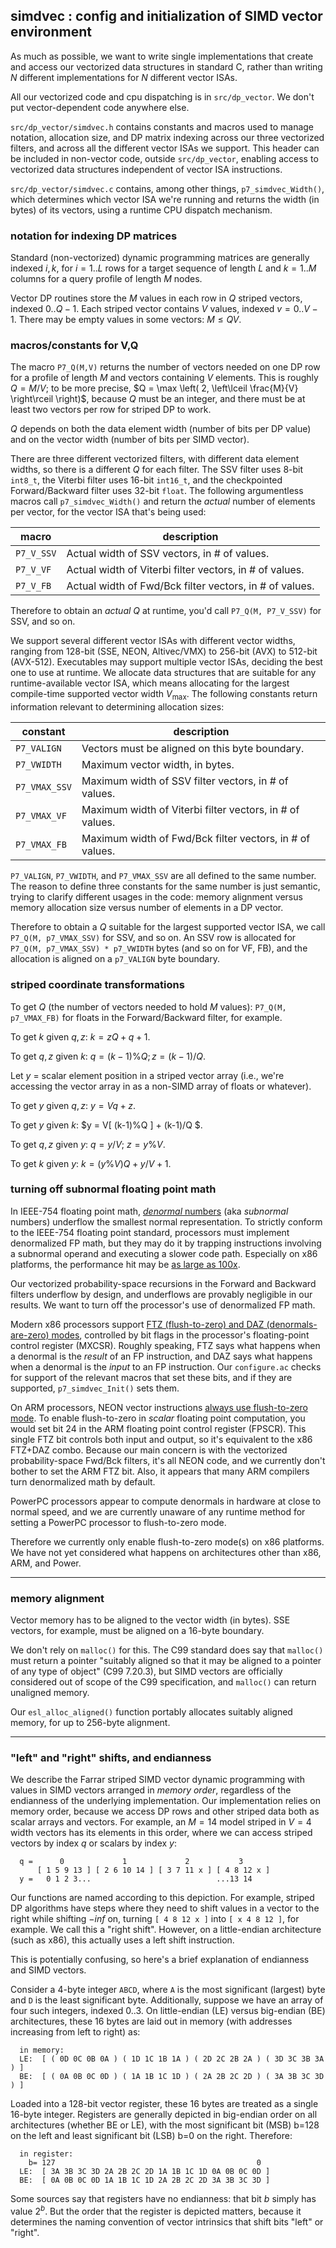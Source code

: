 ## simdvec : config and initialization of SIMD vector environment

As much as possible, we want to write single implementations that
create and access our vectorized data structures in standard C, rather
than writing $N$ different implementations for $N$ different vector
ISAs.

All our vectorized code and cpu dispatching is in `src/dp_vector`. We
don't put vector-dependent code anywhere else.

`src/dp_vector/simdvec.h` contains constants and macros used to manage
notation, allocation size, and DP matrix indexing across our three
vectorized filters, and across all the different vector ISAs we
support. This header can be included in non-vector code, outside
`src/dp_vector`, enabling access to vectorized data structures
independent of vector ISA instructions.

`src/dp_vector/simdvec.c` contains, among other things,
`p7_simdvec_Width()`, which determines which vector ISA we're running
and returns the width (in bytes) of its vectors, using a runtime CPU
dispatch mechanism.


### notation for indexing DP matrices

Standard (non-vectorized) dynamic programming matrices are generally
indexed $i,k$, for $i=1..L$ rows for a target sequence of length $L$
and $k=1..M$ columns for a query profile of length $M$ nodes.

Vector DP routines store the $M$ values in each row in $Q$ striped
vectors, indexed $0..Q-1$. Each striped vector contains $V$ values,
indexed $v=0..V-1$. There may be empty values in some vectors: $M \leq
QV$. 


### macros/constants for V,Q

The macro `P7_Q(M,V)` returns the number of vectors needed on one DP
row for a profile of length $M$ and vectors containing $V$ elements.
This is roughly $Q = M/V$; to be more precise, $Q = \max \left( 2, \left\lceil
\frac{M}{V} \right\rceil \right)$, because $Q$ must be an integer, and there must
be at least two vectors per row for striped DP to work.

$Q$ depends on both the data element width (number of bits per DP
value) and on the vector width (number of bits per SIMD vector).

There are three different vectorized filters, with different data
element widths, so there is a different $Q$ for each filter.  The SSV
filter uses 8-bit `int8_t`, the Viterbi filter uses 16-bit `int16_t`,
and the checkpointed Forward/Backward filter uses 32-bit `float`.  The
following argumentless macros call `p7_simdvec_Width()` and return the
_actual_ number of elements per vector, for the vector ISA that's
being used:

| macro      | description                                             |
|------------|---------------------------------------------------------|
| `P7_V_SSV` | Actual width of SSV vectors, in # of values.            |
| `P7_V_VF`  | Actual width of Viterbi filter vectors, in # of values. |
| `P7_V_FB`  | Actual width of Fwd/Bck filter vectors, in # of values. |

Therefore to obtain an _actual_ $Q$ at runtime, you'd call `P7_Q(M,
P7_V_SSV)` for SSV, and so on.

We support several different vector ISAs with different vector widths,
ranging from 128-bit (SSE, NEON, Altivec/VMX) to 256-bit (AVX) to
512-bit (AVX-512). Executables may support multiple vector ISAs,
deciding the best one to use at runtime.  We allocate data structures
that are suitable for any runtime-available vector ISA, which means
allocating for the largest compile-time supported vector width
$V_{\mathrm{max}}$. The following constants return information
relevant to determining allocation sizes:

| constant      | description                                             |
|---------------|---------------------------------------------------------|
| `P7_VALIGN`   | Vectors must be aligned on this byte boundary.          |
| `P7_VWIDTH`   | Maximum vector width, in bytes.                         |
| `P7_VMAX_SSV` | Maximum width of SSV filter vectors, in # of values.    |
| `P7_VMAX_VF`  | Maximum width of Viterbi filter vectors, in # of values.|
| `P7_VMAX_FB`  | Maximum width of Fwd/Bck filter vectors, in # of values.|

`P7_VALIGN`, `P7_VWIDTH`, and `P7_VMAX_SSV` are all defined to the
same number. The reason to define three constants for the same number
is just semantic, trying to clarify different usages in the code:
memory alignment versus memory allocation size versus number of
elements in a DP vector.

Therefore to obtain a $Q$ suitable for the largest supported vector
ISA, we call `P7_Q(M, p7_VMAX_SSV)` for SSV, and so on. An SSV row is
allocated for `P7_Q(M, p7_VMAX_SSV) * p7_VWIDTH` bytes (and so on for
VF, FB), and the allocation is aligned on a `p7_VALIGN` byte boundary.


### striped coordinate transformations

To get $Q$ (the number of vectors needed to hold $M$ values): `P7_Q(M,
p7_VMAX_FB)` for floats in the Forward/Backward filter, for example.

To get $k$ given $q,z$: $k = zQ+q+1$.

To get $q,z$ given $k$: $q = (k-1)\%Q; z = (k-1)/Q$.

Let $y$ = scalar element position in a striped vector array (i.e.,
we're accessing the vector array in as a non-SIMD array of floats or
whatever).

To get $y$ given $q,z$: $y = Vq + z$.

To get $y$ given $k$: $y = V[ (k-1)\%Q ] + (k-1)/Q $.

To get $q,z$ given $y$: $q = y / V$; $z = y \% V$.

To get $k$ given $y$: $k = (y \% V)Q + y/V + 1$.



### turning off subnormal floating point math

In IEEE-754 floating point math, [_denormal_ numbers](
https://en.wikipedia.org/wiki/Denormal_number) (aka _subnormal_
numbers) underflow the smallest normal representation. To strictly
conform to the IEEE-754 floating point standard, processors must
implement denormalized FP math, but they may do it by trapping
instructions involving a subnormal operand and executing a slower code
path. Especially on x86 platforms, the performance hit may be
[as large as 100x](http://charm.cs.illinois.edu/newPapers/05-29/talk.pdf).

Our vectorized probability-space recursions in the Forward and
Backward filters underflow by design, and underflows are provably
negligible in our results. We want to turn off the processor's use of
denormalized FP math.

Modern x86 processors support
[FTZ (flush-to-zero) and DAZ (denormals-are-zero) modes](https://software.intel.com/en-us/node/523328),
controlled by bit flags in the processor's floating-point control
register (MXCSR).  Roughly speaking, FTZ says what happens when a
denormal is the _result_ of an FP instruction, and DAZ says what
happens when a denormal is the _input_ to an FP instruction.  Our
`configure.ac` checks for support of the relevant macros that set
these bits, and if they are supported, `p7_simdvec_Init()` sets them.

On ARM processors, NEON vector instructions
[always use flush-to-zero mode](http://infocenter.arm.com/help/index.jsp?topic=/com.arm.doc.dui0473c/CJAJBEAF.html).
To enable flush-to-zero in _scalar_ floating point computation, you would set
bit 24 in the ARM floating point control register (FPSCR).  This
single FTZ bit controls both input and output, so it's equivalent to
the x86 FTZ+DAZ combo. Because our main concern is with the vectorized
probability-space Fwd/Bck filters, it's all NEON code, and we
currently don't bother to set the ARM FTZ bit. Also, it appears that
many ARM compilers turn denormalized math by default.

PowerPC processors appear to compute denormals in hardware at close to
normal speed, and we are currently unaware of any runtime method for
setting a PowerPC processor to flush-to-zero mode.

Therefore we currently only enable flush-to-zero mode(s) on x86
platforms.  We have not yet considered what happens on architectures
other than x86, ARM, and Power.


---------------

### memory alignment

Vector memory has to be aligned to the vector width (in bytes).  SSE
vectors, for example, must be aligned on a 16-byte boundary. 

We don't rely on `malloc()` for this. The C99 standard does say that
`malloc()` must return a pointer "suitably aligned so that it may be
aligned to a pointer of any type of object" (C99 7.20.3), but SIMD
vectors are officially considered out of scope of the C99
specification, and `malloc()` can return unaligned memory.

Our `esl_alloc_aligned()` function portably allocates suitably aligned
memory, for up to 256-byte alignment.

---------------

### "left" and "right" shifts, and endianness

We describe the Farrar striped SIMD vector dynamic programming with
values in SIMD vectors arranged in _memory order_, regardless of the
endianness of the underlying implementation. Our implementation relies
on memory order, because we access DP rows and other striped data both
as scalar arrays and vectors. For example, an $M=14$ model striped in
$V=4$ width vectors has its elements in this order, where we can
access striped vectors by index $q$ or scalars by index $y$:
 
```
  q =      0             1             2           3
      [ 1 5 9 13 ] [ 2 6 10 14 ] [ 3 7 11 x ] [ 4 8 12 x ]
  y =   0 1 2 3...                            ...13 14 
```

Our functions are named according to this depiction. For example,
striped DP algorithms have steps where they need to shift values in a
vector to the right while shifting $-inf$ on, turning `[ 4 8 12 x ]`
into `[ x 4 8 12 ]`, for example. We call this a "right shift".
However, on a little-endian architecture (such as x86), this actually
uses a left shift instruction. 

This is potentially confusing, so here's a brief explanation of
endianness and SIMD vectors.

Consider a 4-byte integer `ABCD`, where `A` is the most significant
(largest) byte and `D` is the least significant byte. Additionally,
suppose we have an array of four such integers, indexed 0..3. On
little-endian (LE) versus big-endian (BE) architectures, these 16
bytes are laid out in memory (with addresses increasing from left to
right) as:

```
  in memory:
  LE:  [ ( 0D 0C 0B 0A ) ( 1D 1C 1B 1A ) ( 2D 2C 2B 2A ) ( 3D 3C 3B 3A ) ]
  BE:  [ ( 0A 0B 0C 0D ) ( 1A 1B 1C 1D ) ( 2A 2B 2C 2D ) ( 3A 3B 3C 3D ) ]
```

Loaded into a 128-bit vector register, these 16 bytes are treated as a
single 16-byte integer. Registers are generally depicted in big-endian
order on all architectures (whether BE or LE), with the most
significant bit (MSB) b=128 on the left and least significant bit
(LSB) b=0 on the right. Therefore:

```
  in register:
    b= 127                                             0
  LE:  [ 3A 3B 3C 3D 2A 2B 2C 2D 1A 1B 1C 1D 0A 0B 0C 0D ]
  BE:  [ 0A 0B 0C 0D 1A 1B 1C 1D 2A 2B 2C 2D 3A 3B 3C 3D ]
```

Some sources say that registers have no endianness: that bit $b$
simply has value $2^b$. But the order that the register is depicted
matters, because it determines the naming convention of vector
intrinsics that shift bits "left" or "right".

